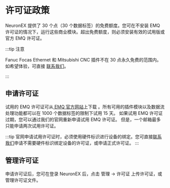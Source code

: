 # 许可证政策

NeuronEX 提供了 30 个点（30 个数据标签）的免费额度。您可在不安装 EMQ 许可证的情况下，运行这些商业模块。超出免费额度，则必须安装有效的试用版或官方 EMQ 许可证。

:::tip 注意

Fanuc Focas Ethernet 和 Mitsubishi CNC 插件不在 30 点永久免费的范围内。如希望体验，可直接 [联系我们](https://www.emqx.com/zh/contact?product=neuron)。

:::

## 申请许可证

试用的 EMQ 许可证可从[ EMQ 官方网站](https://www.emqx.com/zh/apply-licenses/neuronex)上下载 。所有可用的插件模块以及数据流处理功能都可以在 1000 个数据标签的限制下试用 15 天。 如果试用 EMQ 许可证过期，您可以通过我们的官网重新申请试用 EMQ 许可证。 但是，一个邮箱最多只能申请两次试用许可证。

:::tip
官网申请试用许可证时，必须使用硬件标识进行设备的绑定。您可直接[联系我们](https://www.emqx.com/zh/contact?product=neuron)申请不需要硬件标识绑定设备的许可证，或申请正式许可证。
:::

## 管理许可证

申请许可证后，您可在登录 NeuronEX 后，点击 管理 -> 许可证 上传许可证，或管理许可证文件。

